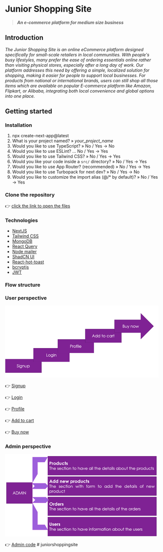# Junior Shopping Site

> **_An e-commerce platform for medium size business_**

## Introduction

_The Junior Shopping Site is an online eCommerce platform designed specifically for small-scale retailers in local communities. With people's busy lifestyles, many prefer the ease of ordering essentials online rather than visiting physical stores, especially after a long day of work. Our platform addresses this need by offering a simple, localized solution for shopping, making it easier for people to support local businesses. For products from national or international brands, users can still shop all those items which are available on popular E-commerce platform like Amazon, Flipkart, or Alibaba, integrating both local convenience and global options into one place._

## Getting started

### Installation

1. npx create-next-app@latest
2. What is your project named? » _your_project_name_
3. Would you like to use TypeScript? » No / Yes -> No
4. Would you like to use ESLint? ... No / Yes -> Yes
5. Would you like to use Tailwind CSS? » No / Yes -> Yes
6. Would you like your code inside a `src/` directory? » No / Yes -> Yes
7. Would you like to use App Router? (recommended) » No / Yes -> Yes
8. Would you like to use Turbopack for next dev? » No / Yes -> No
9. Would you like to customize the import alias (@/\* by default)? » No / Yes -> Yes

### Clone the repository

👉 [click the link to open the files](https://github.com/pankajkoree/react/tree/main/NextJS/45ecommerce)

### Technologies

- [NextJS](https://nextjs.org/docs)
- [Tailwind CSS](https://tailwindcss.com/docs/installation)
- [MongoDB](https://www.mongodb.com/)
- [React Query](https://tanstack.com/)
- [Node mailer](https://nodemailer.com/)
- [ShadCN UI](https://ui.shadcn.com/)
- [React-hot-toast](https://react-hot-toast.com/)
- [bcryptjs](https://www.npmjs.com/package/bcryptjs)
- [JWT](https://www.npmjs.com/package/jsonwebtoken)

### Flow structure

### User perspective

![alt text](image.png)

👉 [Signup](https://github.com/pankajkoree/react/tree/main/NextJS/45ecommerce/src/app/signup)

👉 [Login](https://github.com/pankajkoree/react/tree/main/NextJS/45ecommerce/src/app/login)

👉 [Profile](https://github.com/pankajkoree/react/tree/main/NextJS/45ecommerce/src/app/profile/%5B...profile%5D)

👉 [Add to cart](https://github.com/pankajkoree/react/tree/main/NextJS/45ecommerce/src/app/carts)

👉 [Buy now](https://github.com/pankajkoree/react/tree/main/NextJS/45ecommerce/src/app/buyNow)

### Admin perspective

![alt text](image-1.png)

👉 [Admin code](https://github.com/pankajkoree/react/blob/main/NextJS/45ecommerce/src/app/admin/page.jsx)
#   j u n i o r s h o p p i n g s i t e 
 
 